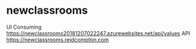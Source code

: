 # newclassrooms

UI Consuming https://newclassrooms20181207022247.azurewebsites.net/api/values API
https://newclassrooms.reidcompton.com
